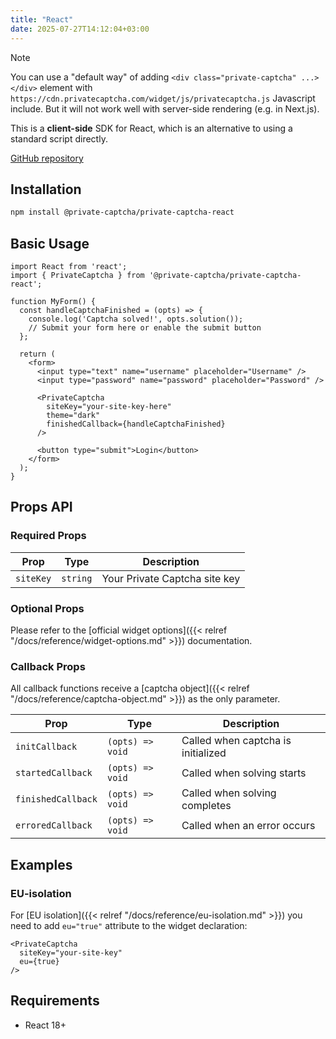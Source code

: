 ```yaml
---
title: "React"
date: 2025-07-27T14:12:04+03:00
---
```


> [!NOTE]
> You can use a "default way" of adding `<div class="private-captcha" ...></div>` element with `https://cdn.privatecaptcha.com/widget/js/privatecaptcha.js` Javascript include. But it will not work well with server-side rendering (e.g. in Next.js).

This is a **client-side** SDK for React, which is an alternative to using a standard script directly.

[GitHub repository](https://github.com/PrivateCaptcha/private-captcha-react)

## Installation

```bash
npm install @private-captcha/private-captcha-react
```

## Basic Usage

```tsx
import React from 'react';
import { PrivateCaptcha } from '@private-captcha/private-captcha-react';

function MyForm() {
  const handleCaptchaFinished = (opts) => {
    console.log('Captcha solved!', opts.solution());
    // Submit your form here or enable the submit button
  };

  return (
    <form>
      <input type="text" name="username" placeholder="Username" />
      <input type="password" name="password" placeholder="Password" />

      <PrivateCaptcha
        siteKey="your-site-key-here"
        theme="dark"
        finishedCallback={handleCaptchaFinished}
      />

      <button type="submit">Login</button>
    </form>
  );
}
```

## Props API

### Required Props

| Prop | Type | Description |
|------|------|-------------|
| `siteKey` | `string` | Your Private Captcha site key |

### Optional Props

Please refer to the [official widget options]({{< relref "/docs/reference/widget-options.md" >}}) documentation.

### Callback Props

All callback functions receive a [captcha object]({{< relref "/docs/reference/captcha-object.md" >}}) as the only parameter.

| Prop | Type | Description |
|------|------|-------------|
| `initCallback` | `(opts) => void` | Called when captcha is initialized |
| `startedCallback` | `(opts) => void` | Called when solving starts |
| `finishedCallback` | `(opts) => void` | Called when solving completes |
| `erroredCallback` | `(opts) => void` | Called when an error occurs |

## Examples

### EU-isolation

For [EU isolation]({{< relref "/docs/reference/eu-isolation.md" >}}) you need to add `eu="true"` attribute to the widget declaration:

```tsx
<PrivateCaptcha
  siteKey="your-site-key"
  eu={true}
/>
```

## Requirements

- React  18+